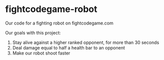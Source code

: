 fightcodegame-robot
===================

Our code for a fighting robot on fightcodegame.com

Our goals with this project:

1. Stay alive against a higher ranked opponent, for more than 30 seconds
2. Deal damage equal to half a health bar to an opponent
3. Make our robot shoot faster

